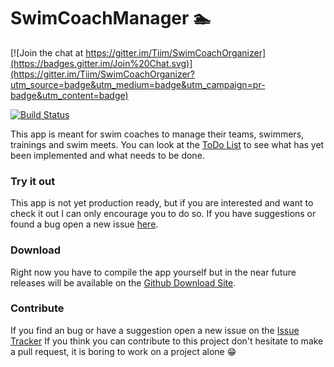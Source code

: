# SwimCoachManager :swimmer:

[![Join the chat at https://gitter.im/Tiim/SwimCoachOrganizer](https://badges.gitter.im/Join%20Chat.svg)](https://gitter.im/Tiim/SwimCoachOrganizer?utm_source=badge&utm_medium=badge&utm_campaign=pr-badge&utm_content=badge)

[![Build Status](https://travis-ci.org/Tiim/SwimCoachOrganizer.svg?branch=master)](https://travis-ci.org/Tiim/SwimCoachOrganizer)

This app is meant for swim coaches to manage their teams, swimmers, trainings and swim meets.
You can look at the [ToDo List][1] to see what has yet been implemented and what needs to be done.

### Try it out
This app is not yet production ready, but if you are interested and want to check it out
I can only encourage you to do so. If you have suggestions or found a bug open a new issue
[here][2].

### Download
Right now you have to compile the app yourself but in the near future releases will be available
on the [Github Download Site][3].

### Contribute
If you find an bug or have a suggestion open a new issue on the [Issue Tracker][2]
If you think you can contribute to this project don't hesitate to make a pull request,
it is boring to work on a project alone :grin:


[1]: ./ToDo.md "ToDo List"
[2]: https://github.com/Tiim/SwimCoachOrganizer/issues "Github Issues"
[3]: https://github.com/Tiim/SwimCoachOrganizer/releases "Github Releases"